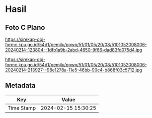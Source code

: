 # Hasil

## Foto C Plano

https://sirekap-obj-formc.kpu.go.id/54d1/pemilu/ppwp/51/01/05/20/08/5101052008006-20240214-123804--1dfb1a9b-2abd-4650-9f66-dad83fd075d4.jpg

https://sirekap-obj-formc.kpu.go.id/54d1/pemilu/ppwp/51/01/05/20/08/5101052008006-20240214-213927--98e1278a-11e5-46bb-90c4-b868f03c5712.jpg


## Metadata

| Key        | Value               |
| ---------- | ------------------- |
| Time Stamp | 2024-02-15 15:30:25 |



